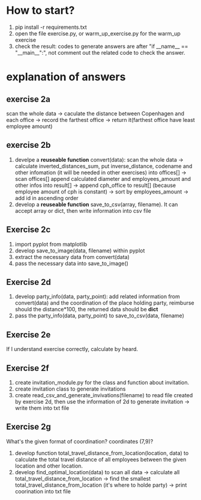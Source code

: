 # How to start?

1. pip install -r requirements.txt
2. open the file exercise.py, or warm_up_exercise.py for the warm_up exercise
3. check the result: codes to generate answers are after "if \_\_name\_\_ == "\_\_main\_\_":", not comment out the related code to check the answer.

# explanation of answers

## exercise 2a

scan the whole data -> caculate the distance between Copenhagen and each office -> record the farthest office -> return it(farthest office have least employee amount)

## exercise 2b

1. develpe a **reuseable function** convert(data): scan the whole data -> calculate inverted_distances_sum, put inverse_distance, codename and other infomation (it will be needed in other exercises) into offices[] -> scan offices[] append calculated diameter and employees_amount and other infos into result[] -> append cph_office to result[] (because employee amount of cph is constant) -> sort by employees_amount -> add id in ascending order
2. develop a **reuseable function** save_to_csv(array, filename). It can accept array or dict, then write information into csv file

## Exercise 2c

1. import pyplot from matplotlib
2. develop save_to_image(data, filename) within pyplot
3. extract the necessary data from convert(data)
4. pass the necessary data into save_to_image()

## Exercise 2d

1. develop party_info(data, party_point): add related information from convert(data) and the coordination of the place holding party, reimburse should the distance\*100, the returned data should be **dict**
2. pass the party_info(data, party_point) to save_to_csv(data, filename)

## Exercise 2e

If I understand exercise correctly, calculate by heard.

## Exercise 2f

1. create invitation_module.py for the class and function about invitation.
2. create invitation class to generate invitations
3. create read_csv_and_generate_invivations(filename) to read file created by exercise 2d, then use the information of 2d to generate invitation -> write them into txt file

## Exercise 2g

What's the given format of coordination? coordinates (7,9)?

1. develop function total_travel_distance_from_location(location, data) to calculate the total travel distance of all employees between the given location and other location.
2. develop find_optimal_location(data) to scan all data -> calculate all total_travel_distance_from_location -> find the smallest total_travel_distance_from_location (it's where to holde party) -> print coorination into txt file
